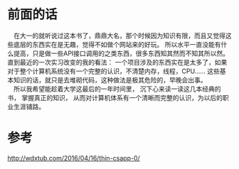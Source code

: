 # 前面的话
&emsp;在大一的就听说过这本书了，鼎鼎大名，那个时候因为知识有限，而且又觉得这些底层的东西实在是无趣，觉得不如做个网站来的好玩。 所以水平一直没能有什么提高，只是做一些API接口调用的之类东西，很多东西知其然而不知其所以然。直到最近的一次实习改变的我的看法： 一个项目涉及的东西实在是太多了，如果对于整个计算机系统没有一个完整的认识，不清楚内存，线程，CPU...... 这些基本知识的话，就只是去堆砌代码，这种做法是极其危险的，早晚会出事。    
&emsp;所以我希望能趁着大学这最后的一年时间里， 沉下心来读一读这几本经典的书， 掌握真正的知识， 从而对计算机体系有一个清晰而完整的认识，为以后的职业生涯铺路。

# 参考
http://wdxtub.com/2016/04/16/thin-csapp-0/
